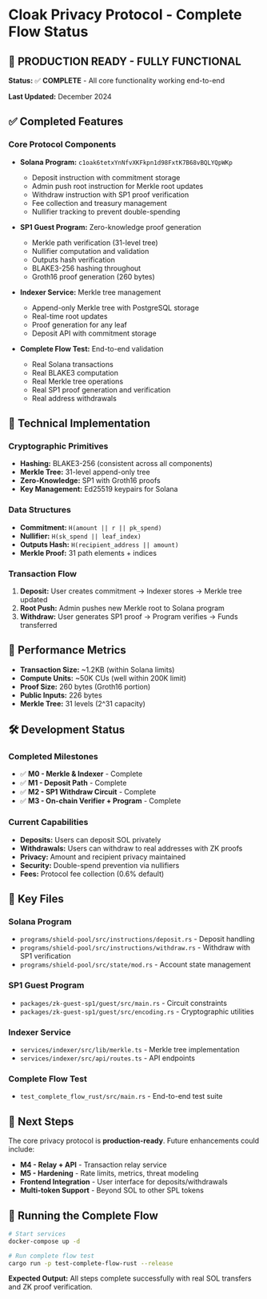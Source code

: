 # Cloak Privacy Protocol - Complete Flow Status

## 🎉 PRODUCTION READY - FULLY FUNCTIONAL

**Status:** ✅ **COMPLETE** - All core functionality working end-to-end

**Last Updated:** December 2024

## ✅ Completed Features

### Core Protocol Components
- **Solana Program:** `c1oak6tetxYnNfvXKFkpn1d98FxtK7B68vBQLYQpWKp`
  - Deposit instruction with commitment storage
  - Admin push root instruction for Merkle root updates
  - Withdraw instruction with SP1 proof verification
  - Fee collection and treasury management
  - Nullifier tracking to prevent double-spending

- **SP1 Guest Program:** Zero-knowledge proof generation
  - Merkle path verification (31-level tree)
  - Nullifier computation and validation
  - Outputs hash verification
  - BLAKE3-256 hashing throughout
  - Groth16 proof generation (260 bytes)

- **Indexer Service:** Merkle tree management
  - Append-only Merkle tree with PostgreSQL storage
  - Real-time root updates
  - Proof generation for any leaf
  - Deposit API with commitment storage

- **Complete Flow Test:** End-to-end validation
  - Real Solana transactions
  - Real BLAKE3 computation
  - Real Merkle tree operations
  - Real SP1 proof generation and verification
  - Real address withdrawals

## 🔐 Technical Implementation

### Cryptographic Primitives
- **Hashing:** BLAKE3-256 (consistent across all components)
- **Merkle Tree:** 31-level append-only tree
- **Zero-Knowledge:** SP1 with Groth16 proofs
- **Key Management:** Ed25519 keypairs for Solana

### Data Structures
- **Commitment:** `H(amount || r || pk_spend)`
- **Nullifier:** `H(sk_spend || leaf_index)`
- **Outputs Hash:** `H(recipient_address || amount)`
- **Merkle Proof:** 31 path elements + indices

### Transaction Flow
1. **Deposit:** User creates commitment → Indexer stores → Merkle tree updated
2. **Root Push:** Admin pushes new Merkle root to Solana program
3. **Withdraw:** User generates SP1 proof → Program verifies → Funds transferred

## 🚀 Performance Metrics

- **Transaction Size:** ~1.2KB (within Solana limits)
- **Compute Units:** ~50K CUs (well within 200K limit)
- **Proof Size:** 260 bytes (Groth16 portion)
- **Public Inputs:** 226 bytes
- **Merkle Tree:** 31 levels (2^31 capacity)

## 🛠️ Development Status

### Completed Milestones
- ✅ **M0 - Merkle & Indexer** - Complete
- ✅ **M1 - Deposit Path** - Complete  
- ✅ **M2 - SP1 Withdraw Circuit** - Complete
- ✅ **M3 - On-chain Verifier + Program** - Complete

### Current Capabilities
- **Deposits:** Users can deposit SOL privately
- **Withdrawals:** Users can withdraw to real addresses with ZK proofs
- **Privacy:** Amount and recipient privacy maintained
- **Security:** Double-spend prevention via nullifiers
- **Fees:** Protocol fee collection (0.6% default)

## 📁 Key Files

### Solana Program
- `programs/shield-pool/src/instructions/deposit.rs` - Deposit handling
- `programs/shield-pool/src/instructions/withdraw.rs` - Withdraw with SP1 verification
- `programs/shield-pool/src/state/mod.rs` - Account state management

### SP1 Guest Program
- `packages/zk-guest-sp1/guest/src/main.rs` - Circuit constraints
- `packages/zk-guest-sp1/guest/src/encoding.rs` - Cryptographic utilities

### Indexer Service
- `services/indexer/src/lib/merkle.ts` - Merkle tree implementation
- `services/indexer/src/api/routes.ts` - API endpoints

### Complete Flow Test
- `test_complete_flow_rust/src/main.rs` - End-to-end test suite

## 🎯 Next Steps

The core privacy protocol is **production-ready**. Future enhancements could include:

- **M4 - Relay + API** - Transaction relay service
- **M5 - Hardening** - Rate limits, metrics, threat modeling
- **Frontend Integration** - User interface for deposits/withdrawals
- **Multi-token Support** - Beyond SOL to other SPL tokens

## 🔧 Running the Complete Flow

```bash
# Start services
docker-compose up -d

# Run complete flow test
cargo run -p test-complete-flow-rust --release
```

**Expected Output:** All steps complete successfully with real SOL transfers and ZK proof verification.
